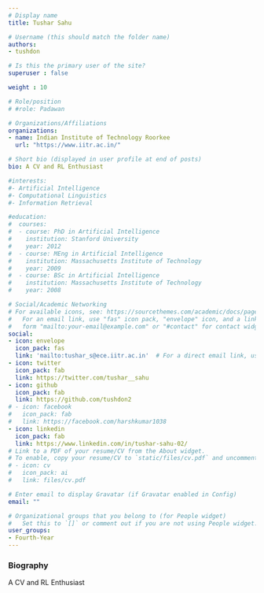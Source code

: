```yaml
---
# Display name
title: Tushar Sahu

# Username (this should match the folder name)
authors:
- tushdon

# Is this the primary user of the site?
superuser : false

weight : 10

# Role/position
# #role: Padawan

# Organizations/Affiliations
organizations:
- name: Indian Institute of Technology Roorkee
  url: "https://www.iitr.ac.in/"

# Short bio (displayed in user profile at end of posts)
bio: A CV and RL Enthusiast

#interests:
#- Artificial Intelligence
#- Computational Linguistics
#- Information Retrieval

#education:
#  courses:
#  - course: PhD in Artificial Intelligence
#    institution: Stanford University
#    year: 2012
#  - course: MEng in Artificial Intelligence
#    institution: Massachusetts Institute of Technology
#    year: 2009
#  - course: BSc in Artificial Intelligence
#    institution: Massachusetts Institute of Technology
#    year: 2008

# Social/Academic Networking
# For available icons, see: https://sourcethemes.com/academic/docs/page-builder/#icons
#   For an email link, use "fas" icon pack, "envelope" icon, and a link in the
#   form "mailto:your-email@example.com" or "#contact" for contact widget.
social:
- icon: envelope
  icon_pack: fas
  link: 'mailto:tushar_s@ece.iitr.ac.in'  # For a direct email link, use "mailto:test@example.org".
- icon: twitter
  icon_pack: fab
  link: https://twitter.com/tushar__sahu
- icon: github
  icon_pack: fab
  link: https://github.com/tushdon2
# - icon: facebook
#   icon_pack: fab
#   link: https://facebook.com/harshkumar1038
- icon: linkedin
  icon_pack: fab
  link: https://www.linkedin.com/in/tushar-sahu-02/
# Link to a PDF of your resume/CV from the About widget.
# To enable, copy your resume/CV to `static/files/cv.pdf` and uncomment the lines below.
# - icon: cv
#   icon_pack: ai
#   link: files/cv.pdf

# Enter email to display Gravatar (if Gravatar enabled in Config)
email: ""

# Organizational groups that you belong to (for People widget)
#   Set this to `[]` or comment out if you are not using People widget.
user_groups:
- Fourth-Year
---
```


### Biography

A CV and RL Enthusiast


